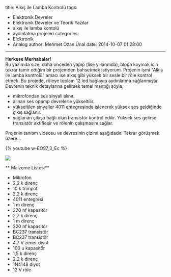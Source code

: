 title: Alkış ile Lamba Kontrolü
tags:
  - Elektronik Devreler
  - Elektronik Devreler ve Teorik Yazılar
  - alkış ile lamba kontolü
  - aydınlatma projeleri
categories:
  - Elektronik
  - Analog
author: Mehmet Ozan Ünal
date: 2014-10-07 01:28:00
---
**Herkese Merhabalar!**  
Bu yazımda size, daha önceden yapıp (lise yıllarımda), bloğa koymak icin tekrar tamir ettiğim bir projemden bahsetmek istiyorum. Projenin ismi "Alkış ile lamba kontrolü" amacı ise alkış gibi yüksek bir sesle bir röle kontrol etmek. Bu projede, röleye toplam 12 led bağlayıp aydınlatma sağlanmıştır. Devrenin teknik detaylarına gelirsek temel mantığı şöyle;  
- mikrofondan ses sinyali alınır.  
- alınan ses opamp devrelerle yükseltilir.  
- yükseltilen sinyaller 4011 entegresinde işlenerek yüksek ses geldiğinde çıkış sağlanır.  
- sağlanan çıkışa bağlı olan transistör kontrol edilir. Yüksek ses gelirse transistör aktifleşir ve rölenin çalışmasını sağlar.  

Projenin tanıtım videosu ve devresinin çizimi aşağıdadır. Tekrar görüşmek üzere...  

{% youtube w-EO97_3_Ec %}

![](https://1.bp.blogspot.com/-BBaMnNWpwWk/VDLekKoQj1I/AAAAAAAAEX0/FdT7mk9ur0A/s1600/IMG_20141005_174701.jpg)

** Malzeme Listesi**
* Mikrofon
* 2,2 k direnç
* 10 k trimpot
* 2,2 k direnç
* 4011 entegresi
* 1 m direnç
* 220 nf kapasitör
* 2,7 k direnç
* 1 m direnç
* 220 nf kapasitör
* BC237 transistör
* BC237 transistör
* 4.7 V zener diyot
* 100 u kapasitör
* 1,5 k direnç
* 2,2 k direnç
* 1N4148 diyot
* 12 V röle